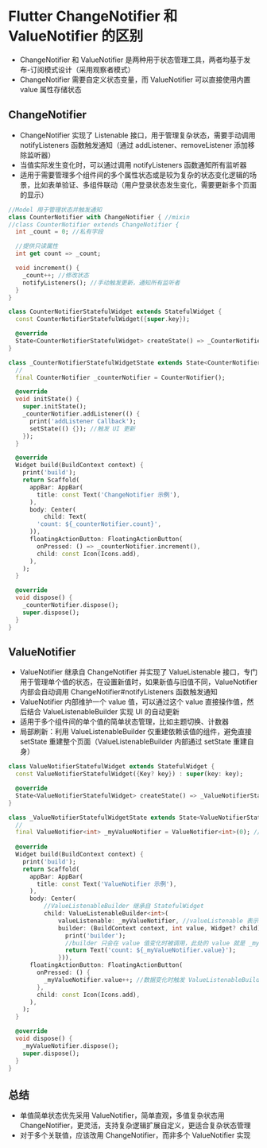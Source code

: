 # Flutter ChangeNotifier 和 ValueNotifier 的区别
- ChangeNotifier 和 ValueNotifier 是两种用于状态管理工具，两者均基于发布-订阅模式设计（采用观察者模式）
- ChangeNotifier 需要自定义状态变量，而 ValueNotifier 可以直接使用内置 value 属性存储状态

## ChangeNotifier
- ChangeNotifier 实现了 Listenable 接口，用于管理复杂状态，需要手动调用 notifyListeners 函数触发通知（通过 addListener、removeListener 添加移除监听器）
- 当值实际发生变化时，可以通过调用 notifyListeners 函数通知所有监听器
- 适用于需要管理多个组件间的多个属性状态或是较为复杂的状态变化逻辑的场景，比如表单验证、多组件联动（用户登录状态发生变化，需要更新多个页面的显示）
```dart
//Model 用于管理状态并触发通知
class CounterNotifier with ChangeNotifier { //mixin
//class CounterNotifier extends ChangeNotifier {
  int _count = 0; //私有字段

  //提供只读属性
  int get count => _count;

  void increment() {
    _count++; //修改状态
    notifyListeners(); //手动触发更新，通知所有监听者
  }
}

class CounterNotifierStatefulWidget extends StatefulWidget {
  const CounterNotifierStatefulWidget({super.key});

  @override
  State<CounterNotifierStatefulWidget> createState() => _CounterNotifierStatefulWidgetState();
}

class _CounterNotifierStatefulWidgetState extends State<CounterNotifierStatefulWidget> {
  //
  final CounterNotifier _counterNotifier = CounterNotifier();

  @override
  void initState() {
    super.initState();
    _counterNotifier.addListener(() {
      print('addListener Callback');
      setState(() {}); //触发 UI 更新
    });
  }

  @override
  Widget build(BuildContext context) {
    print('build');
    return Scaffold(
      appBar: AppBar(
        title: const Text('ChangeNotifier 示例'),
      ),
      body: Center(
          child: Text(
        'count: ${_counterNotifier.count}',
      )),
      floatingActionButton: FloatingActionButton(
        onPressed: () => _counterNotifier.increment(),
        child: const Icon(Icons.add),
      ),
    );
  }

  @override
  void dispose() {
    _counterNotifier.dispose();
    super.dispose();
  }
}

```

## ValueNotifier
- ValueNotifier 继承自 ChangeNotifier 并实现了 ValueListenable 接口，专门用于管理单个值的状态，在设置新值时，如果新值与旧值不同，ValueNotifier 内部会自动调用 ChangeNotifier#notifyListeners 函数触发通知
- ValueNotifier 内部维护一个 value 值，可以通过这个 value 直接操作值，然后结合 ValueListenableBuilder 实现 UI 的自动更新
- 适用于多个组件间的单个值的简单状态管理，比如主题切换、计数器
- 局部刷新：利用 ValueListenableBuilder 仅重建依赖该值的组件，避免直接 setState 重建整个页面（ValueListenableBuilder 内部通过 setState 重建自身）
```dart
class ValueNotifierStatefulWidget extends StatefulWidget {
  const ValueNotifierStatefulWidget({Key? key}) : super(key: key);

  @override
  State<ValueNotifierStatefulWidget> createState() => _ValueNotifierStatefulWidgetState();
}

class _ValueNotifierStatefulWidgetState extends State<ValueNotifierStatefulWidget> {
  //
  final ValueNotifier<int> _myValueNotifier = ValueNotifier<int>(0); //初始值为 0
  
  @override
  Widget build(BuildContext context) {
    print('build');
    return Scaffold(
      appBar: AppBar(
        title: const Text('ValueNotifier 示例'),
      ),
      body: Center(
          //ValueListenableBuilder 继承自 StatefulWidget
          child: ValueListenableBuilder<int>(
              valueListenable: _myValueNotifier, //valueListenable 表示一个可监听的数据源
              builder: (BuildContext context, int value, Widget? child) {
                print('builder');
                //builder 只会在 value 值变化时被调用，此处的 value 就是 _myValueNotifier 管理的值发生变化后的新值
                return Text('count: ${_myValueNotifier.value}');
              })),
      floatingActionButton: FloatingActionButton(
        onPressed: () {
          _myValueNotifier.value++; //数据变化时触发 ValueListenableBuilder 重新构建
        },
        child: const Icon(Icons.add),
      ),
    );
  }

  @override
  void dispose() {
    _myValueNotifier.dispose();
    super.dispose();
  }
}
```

## 总结
- 单值简单状态优先采用 ValueNotifier，简单直观，多值复杂状态用 ChangeNotifier，更灵活，支持复杂逻辑扩展自定义，更适合复杂状态管理
- 对于多个关联值，应该改用 ChangeNotifier，而非多个 ValueNotifier 实现

